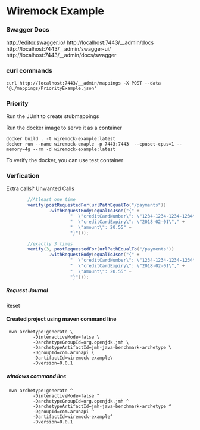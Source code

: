 # Wiremock Example

### Swagger Docs

http://editor.swagger.io/
http://localhost:7443/__admin/docs
http://localhost:7443/__admin/swagger-ui/
http://localhost:7443/__admin/docs/swagger

### curl commands
```shell script
curl http://localhost:7443/__admin/mappings -X POST --data '@./mappings/PriorityExample.json'

```
### Priority

Run the JUnit to create stubmappings

Run the docker image to serve it as a container

```
docker build . -t wiremock-example:latest
docker run --name wiremock-emaple -p 7443:7443  --cpuset-cpus=1 --memory=4g --rm -d wiremock-example:latest
```

To verify the docker, you can use test container 

### Verfication

Extra calls?
Unwanted Calls
```java
        //Atleast one time
        verify(postRequestedFor(urlPathEqualTo("/payments"))
                .withRequestBody(equalToJson("{" +
                        "  \"creditCardNumber\": \"1234-1234-1234-1234\"," +
                        "  \"creditCardExpiry\": \"2018-02-01\"," +
                        "  \"amount\": 20.55" +
                        "}")));
```

```java
        //exactly 3 times
        verify(3, postRequestedFor(urlPathEqualTo("/payments"))
                .withRequestBody(equalToJson("{" +
                        "  \"creditCardNumber\": \"1234-1234-1234-1234\"," +
                        "  \"creditCardExpiry\": \"2018-02-01\"," +
                        "  \"amount\": 20.55" +
                        "}")));
```
##### Request Journal

Reset

#### Created project using maven command line
```
 mvn archetype:generate \
          -DinteractiveMode=false \
          -DarchetypeGroupId=org.openjdk.jmh \
          -DarchetypeArtifactId=jmh-java-benchmark-archetype \
          -DgroupId=com.arunapi \
          -DartifactId=wiremock-example\
          -Dversion=0.0.1
```
##### windows command line
```
 mvn archetype:generate ^
          -DinteractiveMode=false ^
          -DarchetypeGroupId=org.openjdk.jmh ^
          -DarchetypeArtifactId=jmh-java-benchmark-archetype ^
          -DgroupId=com.arunapi ^
          -DartifactId=wiremock-example^
          -Dversion=0.0.1

```





